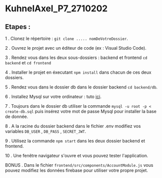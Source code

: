 # KuhnelAxel_P7_2710202

## Etapes :
1 . Clonez le répertoire : `git clone ..... nomDeVotreDossier`. 

2 . Ouvrez le projet avec un éditeur de code (ex : Visual Studio Code). 

3 . Rendez vous dans les deux sous-dossiers : backend et frontend  `cd backend`  et  `cd frontend`  

4 . Installer le projet en éxecutant `npm install` dans chacun de ces deux dossiers. 

5 . Rendez vous dans le dossier db dans le dossier backend `cd backend/db`. 

6 . Installez Mysql sur votre ordinateur : tuto [ici](https://harshityadav95.medium.com/installing-mysql-in-ubuntu-linux-windows-subsystem-for-linux-from-scratch-d5771a4a2496). 

7 . Toujours dans le dossier db utiliser la commande `mysql -u root -p < create-db.sql` puis insérez votre mot de passe Mysql pour installer la base de donnée. 

8 . A la racine du dossier backend dans le fichier .env modifiez vos variables `DB_USER` ,  `DB_PASS` ,  `SECRET_JWT`.  

9 . Utilisez la commande `npm start` dans les deux dossier backend et frontend. 

10 . Une fenêtre navigateur s'ouvre et vous pouvez tester l'application. 

BONUS . Dans le fichier `frontend/src/components/AccountModule.js` vous pouvez modifiez les données firebase pour utiliser votre propre projet.
